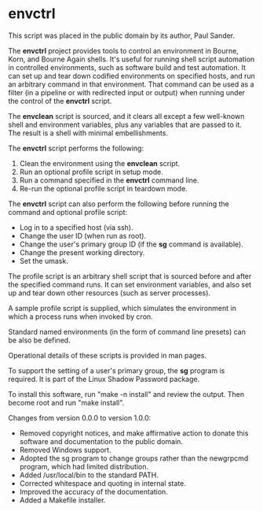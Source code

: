 # envctrl

This script was placed in the public domain by its author, Paul Sander.

The **envctrl** project provides tools to control an environment in Bourne,
Korn, and Bourne Again shells.  It's useful for running shell script
automation in controlled environments, such as software build and test
automation.
It can set up and tear down codified environments on specified hosts, and run an arbitrary command in that environment.
That command can be used as a filter (in a pipeline or with redirected input or output) when running under the control of the **envctrl** script.

The **envclean** script is sourced, and it clears all except a few well-known
shell and environment variables, plus any variables that are passed to it.
The result is a shell with minimal embellishments.

The **envctrl** script performs the following:

1. Clean the environment using the **envclean** script.
2. Run an optional profile script in setup mode.
3. Run a command specified in the **envctrl** command line.
4. Re-run the optional profile script in teardown mode.

The **envctrl** script can also perform the following before running the
command and optional profile script:

* Log in to a specified host (via ssh).
* Change the user ID (when run as root).
* Change the user's primary group ID (if the **sg** command is available).
* Change the present working directory.
* Set the umask.

The profile script is an arbitrary shell script that is sourced before and
after the specified command runs.  It can set environment variables, and also
set up and tear down other resources (such as server processes).

A sample profile script is supplied, which simulates the environment in which
a process runs when invoked by cron.

Standard named environments (in the form of command line presets) can be also be defined.

Operational details of these scripts is provided in man pages.

To support the setting of a user's primary group, the **sg** program is required.  It is part of the Linux Shadow Password package.

To install this software, run "make -n install" and review the output.  Then become root and run "make install".

Changes from version 0.0.0 to version 1.0.0:

* Removed copyright notices, and make affirmative action to donate this software and documentation to the public domain.
* Removed Windows support.
* Adopted the sg program to change groups rather than the newgrpcmd program, which had limited distribution.
* Added /usr/local/bin to the standard PATH.
* Corrected whitespace and quoting in internal state.
* Improved the accuracy of the documentation.
* Added a Makefile installer.